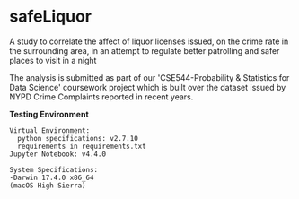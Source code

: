 # safeLiquor
A study to correlate the affect of liquor licenses issued, on the crime rate in the surrounding area, in an attempt
to regulate better patrolling and safer places to visit in a night

The analysis is submitted as part of our 'CSE544-Probability & Statistics for Data Science' coursework project which is built over
the dataset issued by NYPD Crime Complaints reported in recent years.

**Testing Environment**

```
Virtual Environment:
  python specifications: v2.7.10
  requirements in requirements.txt
Jupyter Notebook: v4.4.0

System Specifications:
-Darwin 17.4.0 x86_64
(macOS High Sierra)
```
